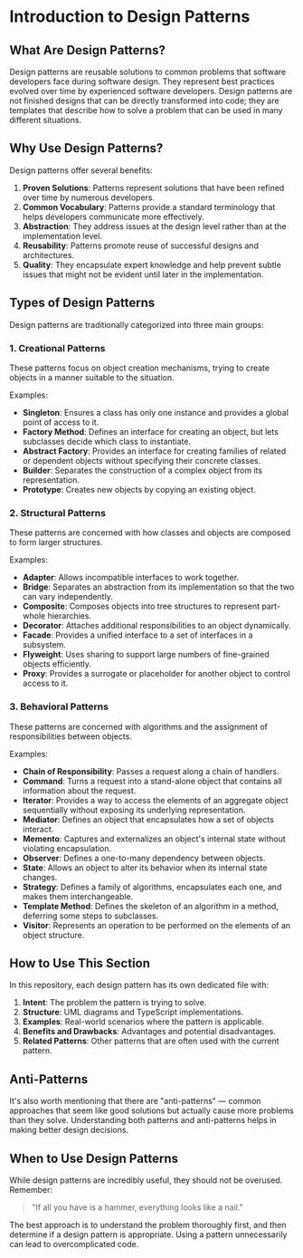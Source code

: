 # Introduction to Design Patterns

## What Are Design Patterns?

Design patterns are reusable solutions to common problems that software developers face during software design. They represent best practices evolved over time by experienced software developers. Design patterns are not finished designs that can be directly transformed into code; they are templates that describe how to solve a problem that can be used in many different situations.

## Why Use Design Patterns?

Design patterns offer several benefits:

1. **Proven Solutions**: Patterns represent solutions that have been refined over time by numerous developers.
2. **Common Vocabulary**: Patterns provide a standard terminology that helps developers communicate more effectively.
3. **Abstraction**: They address issues at the design level rather than at the implementation level.
4. **Reusability**: Patterns promote reuse of successful designs and architectures.
5. **Quality**: They encapsulate expert knowledge and help prevent subtle issues that might not be evident until later in the implementation.

## Types of Design Patterns

Design patterns are traditionally categorized into three main groups:

### 1. Creational Patterns

These patterns focus on object creation mechanisms, trying to create objects in a manner suitable to the situation.

Examples:
- **Singleton**: Ensures a class has only one instance and provides a global point of access to it.
- **Factory Method**: Defines an interface for creating an object, but lets subclasses decide which class to instantiate.
- **Abstract Factory**: Provides an interface for creating families of related or dependent objects without specifying their concrete classes.
- **Builder**: Separates the construction of a complex object from its representation.
- **Prototype**: Creates new objects by copying an existing object.

### 2. Structural Patterns

These patterns are concerned with how classes and objects are composed to form larger structures.

Examples:
- **Adapter**: Allows incompatible interfaces to work together.
- **Bridge**: Separates an abstraction from its implementation so that the two can vary independently.
- **Composite**: Composes objects into tree structures to represent part-whole hierarchies.
- **Decorator**: Attaches additional responsibilities to an object dynamically.
- **Facade**: Provides a unified interface to a set of interfaces in a subsystem.
- **Flyweight**: Uses sharing to support large numbers of fine-grained objects efficiently.
- **Proxy**: Provides a surrogate or placeholder for another object to control access to it.

### 3. Behavioral Patterns

These patterns are concerned with algorithms and the assignment of responsibilities between objects.

Examples:
- **Chain of Responsibility**: Passes a request along a chain of handlers.
- **Command**: Turns a request into a stand-alone object that contains all information about the request.
- **Iterator**: Provides a way to access the elements of an aggregate object sequentially without exposing its underlying representation.
- **Mediator**: Defines an object that encapsulates how a set of objects interact.
- **Memento**: Captures and externalizes an object's internal state without violating encapsulation.
- **Observer**: Defines a one-to-many dependency between objects.
- **State**: Allows an object to alter its behavior when its internal state changes.
- **Strategy**: Defines a family of algorithms, encapsulates each one, and makes them interchangeable.
- **Template Method**: Defines the skeleton of an algorithm in a method, deferring some steps to subclasses.
- **Visitor**: Represents an operation to be performed on the elements of an object structure.

## How to Use This Section

In this repository, each design pattern has its own dedicated file with:

1. **Intent**: The problem the pattern is trying to solve.
2. **Structure**: UML diagrams and TypeScript implementations.
3. **Examples**: Real-world scenarios where the pattern is applicable.
4. **Benefits and Drawbacks**: Advantages and potential disadvantages.
5. **Related Patterns**: Other patterns that are often used with the current pattern.

## Anti-Patterns

It's also worth mentioning that there are "anti-patterns" — common approaches that seem like good solutions but actually cause more problems than they solve. Understanding both patterns and anti-patterns helps in making better design decisions.

## When to Use Design Patterns

While design patterns are incredibly useful, they should not be overused. Remember:

> "If all you have is a hammer, everything looks like a nail."

The best approach is to understand the problem thoroughly first, and then determine if a design pattern is appropriate. Using a pattern unnecessarily can lead to overcomplicated code.

